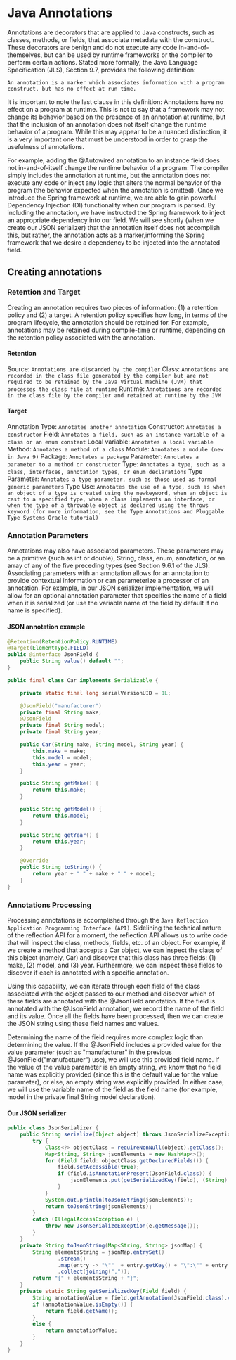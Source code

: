 # Java Annotations

Annotations are decorators that are applied to Java constructs, such as classes, methods, or fields, that associate metadata with the construct. These decorators are benign and do not execute any code in-and-of-themselves, but can be used by runtime frameworks or the compiler to perform certain actions. Stated more formally, the Java Language Specification (JLS), Section 9.7, provides the following definition:

`An annotation is a marker which associates information with a program construct, but has no effect at run time.` 

It is important to note the last clause in this definition: Annotations have no effect on a program at runtime. This is not to say that a framework may not change its behavior based on the presence of an annotation at runtime, but that the inclusion of an annotation does not itself change the runtime behavior of a program. While this may appear to be a nuanced distinction, it is a very important one that must be understood in order to grasp the usefulness of annotations.

For example, adding the @Autowired annotation to an instance field does not in-and-of-itself change the runtime behavior of a program: The compiler simply includes the annotation at runtime, but the annotation does not execute any code or inject any logic that alters the normal behavior of the program (the behavior expected when the annotation is omitted). Once we introduce the Spring framework at runtime, we are able to gain powerful Dependency Injection (DI) functionality when our program is parsed. By including the annotation, we have instructed the Spring framework to inject an appropriate dependency into our field. We will see shortly (when we create our JSON serializer) that the annotation itself does not accomplish this, but rather, the annotation acts as a marker,informing the Spring framework that we desire a dependency to be injected into the annotated field.

## Creating annotations

### Retention and Target

Creating an annotation requires two pieces of information: (1) a retention policy and (2) a target. A retention policy specifies how long, in terms of the program lifecycle, the annotation should be retained for. For example, annotations may be retained during compile-time or runtime, depending on the retention policy associated with the annotation.

#### Retention

Source: `Annotations are discarded by the compiler`
Class: `Annotations are recorded in the class file generated by the compiler but are not required to be retained by the Java Virtual Machine (JVM) that processes the class file at runtime`
Runtime: `Annotations are recorded in the class file by the compiler and retained at runtime by the JVM`

#### Target

Annotation Type: `Annotates another annotation`
Constructor: `Annotates a constructor`
Field: `Annotates a field, such as an instance variable of a class or an enum constant`
Local variable: `Annotates a local variable`
Method: `Annotates a method of a class`
Module: `Annotates a module (new in Java 9)`
Package: `Annotates a package`
Parameter: `Annotates a parameter to a method or constructor`
Type: `Annotates a type, such as a class, interfaces, annotation types, or enum declarations`
Type Parameter: `Annotates a type parameter, such as those used as formal generic parameters`
Type Use: `Annotates the use of a type, such as when an object of a type is created using the newkeyword, when an object is cast to a specified type, when a class implements an interface, or when the type of a throwable object is declared using the throws keyword (for more information, see the Type Annotations and Pluggable Type Systems Oracle tutorial)`

### Annotation Parameters

Annotations may also have associated parameters. These parameters may be a primitive (such as int or double), String, class, enum, annotation, or an array of any of the five preceding types (see Section 9.6.1 of the JLS). Associating parameters with an annotation allows for an annotation to provide contextual information or can parameterize a processor of an annotation. For example, in our JSON serializer implementation, we will allow for an optional annotation parameter that specifies the name of a field when it is serialized (or use the variable name of the field by default if no name is specified).

#### JSON annotation example

```java
@Retention(RetentionPolicy.RUNTIME)
@Target(ElementType.FIELD)
public @interface JsonField {
    public String value() default "";
}
```

```java
public final class Car implements Serializable {

    private static final long serialVersionUID = 1L;

    @JsonField("manufacturer")
    private final String make;
    @JsonField
    private final String model;
    private final String year;

    public Car(String make, String model, String year) {
        this.make = make;
        this.model = model;
        this.year = year;
    }

    public String getMake() {
        return this.make;
    }

    public String getModel() {
        return this.model;
    }

    public String getYear() {
        return this.year;
    }

    @Override
    public String toString() {
        return year + " " + make + " " + model;
    }
}
```

### Annotations Processing

Processing annotations is accomplished through the `Java Reflection Application Programming Interface (API)`. Sidelining the technical nature of the reflection API for a moment, the reflection API allows us to write code that will inspect the class, methods, fields, etc. of an object. For example, if we create a method that accepts a Car object, we can inspect the class of this object (namely, Car) and discover that this class has three fields: (1) make, (2) model, and (3) year. Furthermore, we can inspect these fields to discover if each is annotated with a specific annotation.

Using this capability, we can iterate through each field of the class associated with the object passed to our method and discover which of these fields are annotated with the @JsonField annotation. If the field is annotated with the @JsonField annotation, we record the name of the field and its value. Once all the fields have been processed, then we can create the JSON string using these field names and values.

Determining the name of the field requires more complex logic than determining the value. If the @JsonField includes a provided value for the value parameter (such as "manufacturer" in the previous @JsonField("manufacturer") use), we will use this provided field name. If the value of the value parameter is an empty string, we know that no field name was explicitly provided (since this is the default value for the value parameter), or else, an empty string was explicitly provided. In either case, we will use the variable name of the field as the field name (for example, model in the private final String model declaration).

#### Our JSON serializer

```java
public class JsonSerializer {
    public String serialize(Object object) throws JsonSerializeException {
        try {
            Class<?> objectClass = requireNonNull(object).getClass();
            Map<String, String> jsonElements = new HashMap<>();
            for (Field field: objectClass.getDeclaredFields()) {
                field.setAccessible(true);
                if (field.isAnnotationPresent(JsonField.class)) {
                    jsonElements.put(getSerializedKey(field), (String) field.get(object));
                }
            }
            System.out.println(toJsonString(jsonElements));
            return toJsonString(jsonElements);
        }
        catch (IllegalAccessException e) {
            throw new JsonSerializeException(e.getMessage());
        }
    }
    private String toJsonString(Map<String, String> jsonMap) {
        String elementsString = jsonMap.entrySet()
                .stream()
                .map(entry -> "\""  + entry.getKey() + "\":\"" + entry.getValue() + "\"")
                .collect(joining(","));
        return "{" + elementsString + "}";
    }
    private static String getSerializedKey(Field field) {
        String annotationValue = field.getAnnotation(JsonField.class).value();
        if (annotationValue.isEmpty()) {
            return field.getName();
        }
        else {
            return annotationValue;
        }
    }
}
```